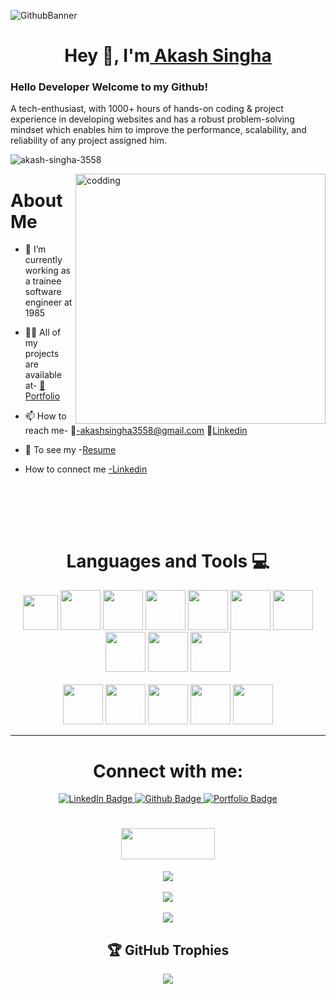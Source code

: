 
![GithubBanner](https://user-images.githubusercontent.com/112806398/210500408-ec30faa6-8989-47c6-8183-b2974242fbac.gif)

<h1 align="center">Hey 👋, I'm<a href="https://github.com/akash-singha-3558/"> Akash Singha</a></h1> 

### Hello Developer Welcome to my Github! &nbsp; <br/>
A tech-enthusiast, with 1000+ hours of hands-on
coding & project experience in developing websites and has a robust problem-solving mindset which
enables him to improve the performance, scalability,
and reliability of any project assigned him.

<p align="left"> <img src="https://komarev.com/ghpvc/?username=akash-singha-3558&label=Profile%20views&color=0e75b6&style=flat" alt="akash-singha-3558" /> </p>
<img align="right" alt="codding" width="400" src="https://camo.githubusercontent.com/e20822b4282c07ffd010cd05f855a6561d3b62358ca9e607e4901288dd748fcb/68747470733a2f2f63646e2e6472696262626c652e636f6d2f75736572732f323133313939332f73637265656e73686f74732f343934383733362f74686f75676874776f726b732d6769665f6472696262626c652e676966"/>


# About Me

- 🌱 I’m currently working as a trainee software engineer at 1985

- 👨‍💻 All of my projects are available at- <a href="https://akash-singha-3558.github.io/"> 📑[Portfolio]([https://akash-singha-3558.github.io/])</a>

- 📫 How to reach me- 📧-akashsingha3558@gmail.com 📌[Linkedin](https://www.linkedin.com/in/akash-singha-b62992213/)

- 📄  To see my -[Resume](https://drive.google.com/file/d/1pRmYvib37ALHPrSjGKt6d6_XgbQEERK3/view?usp=sharing)
- How to connect me    <a href="https://www.linkedin.com/in/akash-singha-b62992213/">
    -Linkedin
  </a>
<br>










<br/><br/>

<h1 align="center">Languages and Tools 💻</h1>  
  
  <div align="center">
    <img width="56" height="56" src="https://user-images.githubusercontent.com/112663758/210388665-9ed02ede-ad9e-459d-85be-5e34641130d4.png"/>
    <img width="64" height="64" src="https://user-images.githubusercontent.com/112663758/210388688-e847fdea-bb47-40ad-a6be-fc625e9ab187.png"/>
    <img width="64" height="64" src="https://user-images.githubusercontent.com/112663758/210388778-02df2a2b-a44f-40d0-9437-05d3a10a04c7.png"/>
    <img width="64" height="64" src="https://user-images.githubusercontent.com/112663758/210388813-f37ef023-fcf4-4b9d-8989-bde12cb74779.png"/>
    <img width="64" height="64" src="https://user-images.githubusercontent.com/112663758/210388831-ff19931d-6ce2-4caa-8bfe-8f024e0a0c73.png"/>
    <img width="64" height="64" src="https://user-images.githubusercontent.com/112663758/210388864-fe20b1d5-d312-4c12-8cf1-3dfeb1c0e0a2.png"/>
    <img width="64" height="64" src="https://user-images.githubusercontent.com/112663758/210388883-2d8b811d-2909-4773-95a8-6c204d801a13.png"/>
    <img width="64" height="64" src="https://user-images.githubusercontent.com/112663758/210388907-1bd52beb-3f7a-42db-ab89-8b427301a027.png"/>
    <img width="64" height="64" src="https://user-images.githubusercontent.com/112663758/210388937-e16fb26c-6b1e-418f-8b0d-98441e4f1b52.png"/>
    <img width="64" height="64" src="https://user-images.githubusercontent.com/112663758/210388974-9c55cfd5-a69d-409a-a8b8-57980f3891ae.png"/>
   <br/>
   <br/>
    <img width="64" height="64" src="https://user-images.githubusercontent.com/112663758/210389007-0171ec21-0dbf-43c8-8154-d14db567ba54.png"/>
    <img width="64" height="64" src="https://user-images.githubusercontent.com/112663758/210389035-15192d4f-4af8-4759-8497-35fa485cf653.png"/>
    <img width="64" height="64" src="https://user-images.githubusercontent.com/112663758/210389060-056bd8ca-c4ec-48b8-a05f-93de5194a436.png"/>
    <img width="64" height="64" src="https://user-images.githubusercontent.com/112663758/210389100-d9c520fc-3dbc-4a75-a567-09fb89111f10.png"/>
    <img width="64" height="64" src="https://user-images.githubusercontent.com/112663758/210389136-2a70e1c8-bff4-4439-884f-4221eb3ce48b.png"/>

  </div>
<hr/>

<div display="flex">
 
  <h1 align="center">Connect with me:</h1>
 
 </div>
 <div id="badges" align="center">
  <a href="https://www.linkedin.com/in/akash-singha-b62992213/">
    <img src="https://img.shields.io/badge/LinkedIn-blue?style=for-the-badge&logo=linkedin&logoColor=white" alt="LinkedIn Badge"/>
  </a>
  <a href="https://github.com/akash-singha-3558">
    <img src="https://img.shields.io/badge/Github-red?style=for-the-badge&logo=github&logoColor=white" alt="Github Badge"/>
  </a>
  <a href="https://akash-singha-3558.github.io/">
    <img src="https://img.shields.io/badge/Portfolio-blue?style=for-the-badge&logo=Codecov&logoColor=white" alt="Portfolio Badge"/>
  </a>
</div>

<div align="center" >
  <h1 align='center'>
<img width='150' height='50' src="https://camo.githubusercontent.com/81e598418a780d07b9e23fd717200fca0f18dee49d78507f03f7eea1c1d23fbb/687474703a2f2f692e696d6775722e636f6d2f513754515948782e706e67" />
</h1>

![](https://github-readme-stats.vercel.app/api?username=akash-singha-3558&theme=vue-dark&hide_border=false&include_all_commits=false&count_private=false)<br/><br/>
![](https://github-readme-streak-stats.herokuapp.com/?user=akash-singha-3558&theme=vue-dark&hide_border=false)<br/><br/>
![](https://github-readme-stats.vercel.app/api/top-langs/?username=akash-singha-3558&theme=vue-dark&hide_border=false&include_all_commits=false&count_private=false&layout=compact)<br/>
  
  
  
## 🏆 GitHub Trophies
![](https://github-profile-trophy.vercel.app/?username=akash-singha-3558&theme=gitdimmed&no-frame=true&no-bg=true&margin-w=4)
  
</div>
